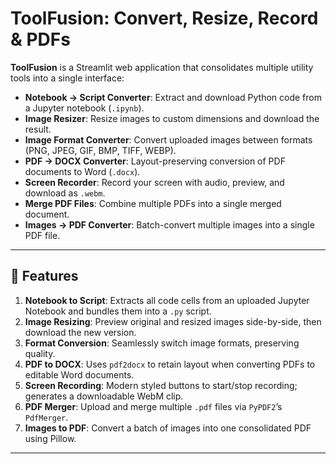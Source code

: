 # ToolFusion: Convert, Resize, Record & PDFs

**ToolFusion** is a Streamlit web application that consolidates multiple utility tools into a single interface:

- **Notebook → Script Converter**: Extract and download Python code from a Jupyter notebook (`.ipynb`).
- **Image Resizer**: Resize images to custom dimensions and download the result.
- **Image Format Converter**: Convert uploaded images between formats (PNG, JPEG, GIF, BMP, TIFF, WEBP).
- **PDF → DOCX Converter**: Layout-preserving conversion of PDF documents to Word (`.docx`).
- **Screen Recorder**: Record your screen with audio, preview, and download as `.webm`.
- **Merge PDF Files**: Combine multiple PDFs into a single merged document.
- **Images → PDF Converter**: Batch-convert multiple images into a single PDF file.

---

## 🚀 Features

1. **Notebook to Script**: Extracts all code cells from an uploaded Jupyter Notebook and bundles them into a `.py` script.
2. **Image Resizing**: Preview original and resized images side-by-side, then download the new version.
3. **Format Conversion**: Seamlessly switch image formats, preserving quality.
4. **PDF to DOCX**: Uses `pdf2docx` to retain layout when converting PDFs to editable Word documents.
5. **Screen Recording**: Modern styled buttons to start/stop recording; generates a downloadable WebM clip.
6. **PDF Merger**: Upload and merge multiple `.pdf` files via `PyPDF2`’s `PdfMerger`.
7. **Images to PDF**: Convert a batch of images into one consolidated PDF using Pillow.

---
